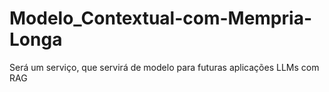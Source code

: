 # Modelo_Contextual-com-Mempria-Longa
Será um serviço, que servirá de modelo para futuras aplicações LLMs com RAG

